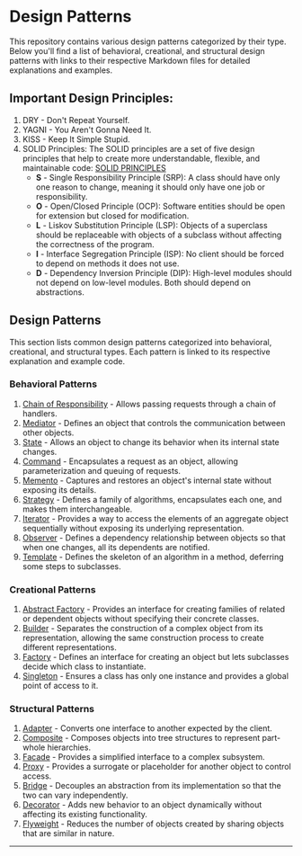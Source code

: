# Design Patterns

This repository contains various design patterns categorized by their type. Below you'll find a list of behavioral, creational, and structural design patterns with links to their respective Markdown files for detailed explanations and examples.

## Important Design Principles:

1. DRY - Don't Repeat Yourself.
2. YAGNI - You Aren't Gonna Need It.
3. KISS - Keep It Simple Stupid.
4. SOLID Principles: The SOLID principles are a set of five design principles that help to create more understandable, flexible, and maintainable code:
   [SOLID PRINCIPLES](solid-principles.md)
   - **S** - Single Responsibility Principle (SRP): A class should have only one reason to change, meaning it should only have one job or responsibility.
   - **O** - Open/Closed Principle (OCP): Software entities should be open for extension but closed for modification.
   - **L** - Liskov Substitution Principle (LSP): Objects of a superclass should be replaceable with objects of a subclass without affecting the correctness of the program.
   - **I** - Interface Segregation Principle (ISP): No client should be forced to depend on methods it does not use.
   - **D** - Dependency Inversion Principle (DIP): High-level modules should not depend on low-level modules. Both should depend on abstractions.

## Design Patterns

This section lists common design patterns categorized into behavioral, creational, and structural types. Each pattern is linked to its respective explanation and example code.

### Behavioral Patterns

1. [Chain of Responsibility](behavioral/chain%20of%20responsibility.md) - Allows passing requests through a chain of handlers.
2. [Mediator](behavioral/mediator.md) - Defines an object that controls the communication between other objects.
3. [State](behavioral/state.md) - Allows an object to change its behavior when its internal state changes.
4. [Command](behavioral/command.md) - Encapsulates a request as an object, allowing parameterization and queuing of requests.
5. [Memento](behavioral/memento.md) - Captures and restores an object's internal state without exposing its details.
6. [Strategy](behavioral/strategy.md) - Defines a family of algorithms, encapsulates each one, and makes them interchangeable.
7. [Iterator](behavioral/iterator.md) - Provides a way to access the elements of an aggregate object sequentially without exposing its underlying representation.
8. [Observer](behavioral/observer.md) - Defines a dependency relationship between objects so that when one changes, all its dependents are notified.
9. [Template](behavioral/template.md) - Defines the skeleton of an algorithm in a method, deferring some steps to subclasses.

### Creational Patterns

1. [Abstract Factory](creational/abstract%20factory.md) - Provides an interface for creating families of related or dependent objects without specifying their concrete classes.
2. [Builder](creational/builder.md) - Separates the construction of a complex object from its representation, allowing the same construction process to create different representations.
3. [Factory](creational/factory.md) - Defines an interface for creating an object but lets subclasses decide which class to instantiate.
4. [Singleton](creational/singleton.md) - Ensures a class has only one instance and provides a global point of access to it.

### Structural Patterns

1. [Adapter](structural/adapter.md) - Converts one interface to another expected by the client.
2. [Composite](structural/composite.md) - Composes objects into tree structures to represent part-whole hierarchies.
3. [Facade](structural/facade.md) - Provides a simplified interface to a complex subsystem.
4. [Proxy](structural/proxy.md) - Provides a surrogate or placeholder for another object to control access.
5. [Bridge](structural/bridge.md) - Decouples an abstraction from its implementation so that the two can vary independently.
6. [Decorator](structural/decorator.md) - Adds new behavior to an object dynamically without affecting its existing functionality.
7. [Flyweight](structural/flyweight.md) - Reduces the number of objects created by sharing objects that are similar in nature.

---
